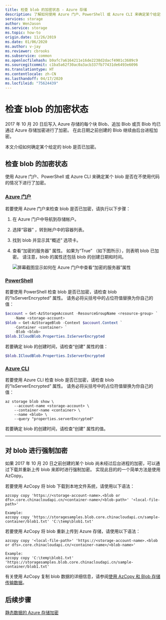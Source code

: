 ```yaml
---
title: 检查 blob 的加密状态 - Azure 存储
description: 了解如何使用 Azure 门户、PowerShell 或 Azure CLI 来确定某个给定的 blob 是否已加密。 如果 blob 未加密，请了解如何使用 AzCopy 通过下载和重新上传 blob 来强制执行加密。
services: storage
author: WenJason
ms.service: storage
ms.topic: how-to
origin.date: 11/26/2019
ms.date: 01/06/2020
ms.author: v-jay
ms.reviewer: cbrooks
ms.subservice: common
ms.openlocfilehash: b9afc7a6164211e16de2238d2dacf4901c3689c9
ms.sourcegitcommit: c1ba5a62f30ac0a3acb337fb77431de6493e6096
ms.translationtype: HT
ms.contentlocale: zh-CN
ms.lasthandoff: 04/17/2020
ms.locfileid: "75624439"
---
```

# <a name="check-the-encryption-status-of-a-blob"></a>检查 blob 的加密状态

2017 年 10 月 20 日后写入 Azure 存储的每个块 Blob、追加 Blob 或页 Blob 均已通过 Azure 存储加密进行了加密。 在此日期之前创建的 Blob 继续由后台进程加密。

本文介绍如何确定某个给定的 blob 是否已加密。

## <a name="check-a-blobs-encryption-status"></a>检查 blob 的加密状态

使用 Azure 门户、PowerShell 或 Azure CLI 来确定某个 blob 是否在不使用代码的情况下进行了加密。

### <a name="azure-portal"></a>[Azure 门户](#tab/portal)

若要使用 Azure 门户来检查 blob 是否已加密，请执行以下步骤：

1. 在 Azure 门户中导航到存储帐户。
1. 选择“容器”  ，转到帐户中的容器列表。
1. 找到 blob 并显示其“概述”  选项卡。
1. 查看“加密的服务器”  属性。 如果为“True”  （如下图所示），则表明 blob 已加密。 请注意，blob 的属性还包括 blob 的创建日期和时间。

    ![屏幕截图显示如何在 Azure 门户中查看“加密的服务器”属性](media/storage-blob-encryption-status/blob-encryption-property-portal.png)

### <a name="powershell"></a>[PowerShell](#tab/powershell)

若要使用 PowerShell 检查 blob 是否已加密，请检查 blob 的“IsServerEncrypted”  属性。 请务必将尖括号中的占位符值替换为你自己的值：

```powershell
$account = Get-AzStorageAccount -ResourceGroupName <resource-group> `
    -Name <storage-account>
$blob = Get-AzStorageBlob -Context $account.Context `
    -Container <container> `
    -Blob <blob>
$blob.ICloudBlob.Properties.IsServerEncrypted
```

若要确定 blob 的创建时间，请检查“创建”  属性的值：

```powershell
$blob.ICloudBlob.Properties.IsServerEncrypted
```

### <a name="azure-cli"></a>[Azure CLI](#tab/cli)

若要使用 Azure CLI 检查 blob 是否已加密，请检查 blob 的“IsServerEncrypted”  属性。 请务必将尖括号中的占位符值替换为你自己的值：

```azurecli
az storage blob show \
    --account-name <storage-account> \
    --container-name <container> \
    --name <blob> \
    --query "properties.serverEncrypted"
```

若要确定 blob 的创建时间，请检查“创建”  属性的值。

---

## <a name="force-encryption-of-a-blob"></a>对 blob 进行强制加密

如果 2017 年 10 月 20 日之前创建的某个 blob 尚未经过后台进程的加密，可以通过下载并重新上传 blob 来即时进行强制加密。 实现此目的的一个简单方法是使用 AzCopy。

若要使用 AzCopy 将 blob 下载到本地文件系统，请使用以下语法：

```
azcopy copy 'https://<storage-account-name>.<blob or dfs>.core.chinacloudapi.cn/<container-name>/<blob-path>' '<local-file-path>'

Example:
azcopy copy 'https://storagesamples.blob.core.chinacloudapi.cn/sample-container/blob1.txt' 'C:\temp\blob1.txt'
```

若要使用 AzCopy 将 blob 重新上传到 Azure 存储，请使用以下语法：

```
azcopy copy '<local-file-path>' 'https://<storage-account-name>.<blob or dfs>.core.chinacloudapi.cn/<container-name>/<blob-name>'

Example:
azcopy copy 'C:\temp\blob1.txt' 'https://storagesamples.blob.core.chinacloudapi.cn/sample-container/blob1.txt'
```

有关使用 AzCopy 复制 blob 数据的详细信息，请参阅[使用 AzCopy 和 Blob 存储传输数据](../common/storage-use-azcopy-blobs.md)。

## <a name="next-steps"></a>后续步骤

[静态数据的 Azure 存储加密](../common/storage-service-encryption.md)
